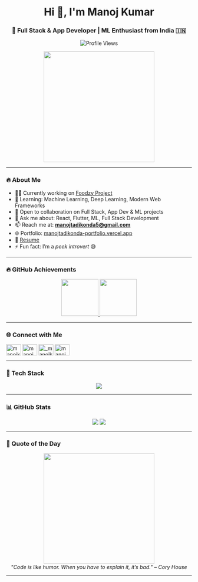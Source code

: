<h1 align="center">Hi 👋, I'm Manoj Kumar</h1>
<h3 align="center">🚀 Full Stack & App Developer | ML Enthusiast from India 🇮🇳</h3>

<p align="center">
  <img src="https://komarev.com/ghpvc/?username=manojkumartadikonda&label=Profile%20views&color=0e75b6&style=flat" alt="Profile Views" />
</p>

<p align="center">
  <img src="https://media.giphy.com/media/qgQUggAC3Pfv687qPC/giphy.gif" width="300" />
</p>

---

### 🔥 About Me
- 🧑‍💻 Currently working on [Foodzy Project](https://github.com/sravyach-08/foodzy1.git)
- 🌱 Learning: Machine Learning, Deep Learning, Modern Web Frameworks
- 🤝 Open to collaboration on Full Stack, App Dev & ML projects
- 💬 Ask me about: React, Flutter, ML, Full Stack Development
- 📫 Reach me at: **manojtadikonda5@gmail.com**
- 🌐 Portfolio: [manojtadikonda-portfolio.vercel.app](https://manojtadikonda-portfolio.vercel.app/)
- 📄 [Resume](https://drive.google.com/file/d/1meA7ZuK3po2u_IY5_8-zhi3hvDm267oy/view?usp=drivesdk)
- ⚡ Fun fact: I’m a *peek introvert* 😅

---

### 🔥 GitHub Achievements
<p align="center">
  <a href="https://github.com/users/ManojKumarTadikonda/achievements/yolo">
    <img src="https://github.githubassets.com/images/modules/profile/achievements/yolo-default.png" width="100" height="100" />
  </a>
  <a href="https://github.com/users/ManojKumarTadikonda/achievements/pull-shark">
    <img src="https://github.githubassets.com/images/modules/profile/achievements/pull-shark-default.png" width="100" height="100" />
  </a>
</p>


---

### 🌐 Connect with Me
<p align="left">
  <a href="https://twitter.com/manojkumar38519" target="blank"><img align="center" src="https://raw.githubusercontent.com/rahuldkjain/github-profile-readme-generator/master/src/images/icons/Social/twitter.svg" alt="manojkumar38519" height="30" width="40" /></a>
  <a href="https://www.linkedin.com/in/manoj-kumar-tadikonda-504718304/" target="blank"><img align="center" src="https://raw.githubusercontent.com/rahuldkjain/github-profile-readme-generator/master/src/images/icons/Social/linked-in-alt.svg" alt="manoj kumar tadikonda" height="30" width="40" /></a>
  <a href="https://instagram.com/_manojkumar_004" target="blank"><img align="center" src="https://raw.githubusercontent.com/rahuldkjain/github-profile-readme-generator/master/src/images/icons/Social/instagram.svg" alt="_manojkumar_004" height="30" width="40" /></a>
  <a href="https://www.leetcode.com/manoj kumar tadikonda" target="blank"><img align="center" src="https://raw.githubusercontent.com/rahuldkjain/github-profile-readme-generator/master/src/images/icons/Social/leet-code.svg" alt="manoj kumar tadikonda" height="30" width="40" /></a>
</p>

---

### 🧰 Tech Stack
<p align="center">
  <img src="https://skillicons.dev/icons?i=react,flutter,python,java,javascript,typescript,nodejs,express,mongodb,mysql,postgres,django,flask,aws,docker,tensorflow,pytorch,html,css,bootstrap" />
</p>

---

### 📊 GitHub Stats
<p align="center">
  <img src="https://github-readme-stats.vercel.app/api?username=manojkumartadikonda&show_icons=true&theme=radical" />
  <img src="https://github-readme-stats.vercel.app/api/top-langs/?username=manojkumartadikonda&layout=compact&theme=radical" />
</p>

---

### 🎯 Quote of the Day
<p align="center">
  <img src="https://media.giphy.com/media/26ufdipQqU2lhNA4g/giphy.gif" width="300" />
  <br><em>"Code is like humor. When you have to explain it, it’s bad." – Cory House</em>
</p>

---

